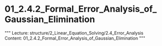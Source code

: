 # 01_2.4.2_Formal_Error_Analysis_of_Gaussian_Elimination

"""
Lecture: structure/2_Linear_Equation_Solving/2.4_Error_Analysis
Content: 01_2.4.2_Formal_Error_Analysis_of_Gaussian_Elimination
"""

